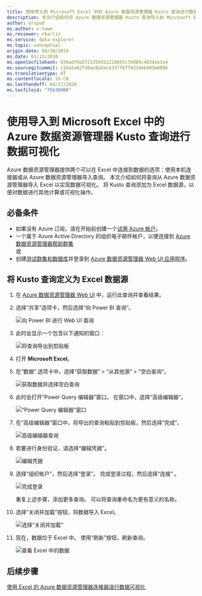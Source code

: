 ```yaml
---
title: 使用导入到 Microsoft Excel 中的 Azure 数据资源管理器 Kusto 查询进行数据可视化
description: 本文介绍如何将 Azure 数据资源管理器 Kusto 查询导入到 Microsoft Excel 中。
author: orspod
ms.author: v-tawe
ms.reviewer: rkarlin
ms.service: data-explorer
ms.topic: conceptual
origin.date: 08/30/2019
ms.date: 01/13/2020
ms.openlocfilehash: 030adf9a5f213545b121d855c7d989c40341e3a4
ms.sourcegitcommit: c1ba5a62f30ac0a3acb337fb77431de6493e6096
ms.translationtype: HT
ms.contentlocale: zh-CN
ms.lasthandoff: 04/17/2020
ms.locfileid: "75630908"
---
```

# <a name="visualize-data-using-an-azure-data-explorer-kusto-query-imported-into-microsoft-excel"></a>使用导入到 Microsoft Excel 中的 Azure 数据资源管理器 Kusto 查询进行数据可视化

Azure 数据资源管理器提供两个可以在 Excel 中连接到数据的选项：使用本机连接器或从 Azure 数据资源管理器导入查询。 本文介绍如何将查询从 Azure 数据资源管理器导入 Excel 以实现数据可视化。 将 Kusto 查询添加为 Excel 数据源，以便对数据进行其他计算或可视化操作。

## <a name="prerequisites"></a>必备条件

* 如果没有 Azure 订阅，请在开始前创建一个[试用 Azure 帐户](https://www.azure.cn/pricing/1rmb-trial/)。
* 一个属于 Azure Active Directory 的组织电子邮件帐户，以便连接到 [Azure 数据资源管理器帮助群集](https://dataexplorer.azure.cn/clusters/help/databases/Samples) 
<br>或</br>
* 创建[测试群集和数据库](create-cluster-database-portal.md)并登录到 [Azure 数据资源管理器 Web UI 应用程序](https://dataexplorer.azure.cn/)。

## <a name="define-kusto-query-as-an-excel-data-source"></a>将 Kusto 查询定义为 Excel 数据源

1. 在 [Azure 数据资源管理器 Web UI](https://dataexplorer.azure.cn/clusters/help/databases/Samples) 中，运行此查询并查看结果。

1. 选择“共享”选项卡，然后选择“向 Power BI 查询”。  

    ![向 Power BI 进行 Web UI 查询](media/excel-blank-query/web-ui-query-to-powerbi.png)

1. 此时会显示一个包含以下通知的窗口：

    ![将查询导出到剪贴板](media/excel-blank-query/query-exported-to-clipboard.png)

1. 打开 **Microsoft Excel**。

1. 在“数据”  选项卡中，选择“获取数据”   > “从其他源”   >   “空白查询”。

    ![获取数据并选择空白查询](media/excel-blank-query/get-data-blank-query.png)

1. 此时会打开“Power Query 编辑器”窗口。  在窗口中，选择“高级编辑器”。 

    ![“Power Query 编辑器”窗口](media/excel-blank-query/power-query-editor.png)

1. 在“高级编辑器”窗口中，将导出的查询粘贴到剪贴板，然后选择“完成”。  

    ![高级编辑器查询](media/excel-blank-query/advanced-editor-query.png)    

1. 若要进行身份验证，请选择“编辑凭据”。 

    ![编辑凭据](media/excel-blank-query/edit-credentials.png)

1. 选择“组织帐户”，然后选择“登录”。   完成登录过程，然后选择“连接”  。

    ![完成登录](media/excel-blank-query/complete-sign-in.png)

    重复上述步骤，添加更多查询。 可以将查询重命名为更有意义的名称。

1. 选择“关闭并加载”按钮，将数据导入 Excel。 

    ![选择“关闭并加载”](media/excel-blank-query/close-and-load.png)

1. 现在，数据位于 Excel 中。 使用“刷新”按钮，刷新查询。 

    ![查看 Excel 中的数据](media/excel-blank-query/data-in-excel.png)

## <a name="next-steps"></a>后续步骤

[使用 Excel 的 Azure 数据资源管理器连接器进行数据可视化](excel-connector.md)